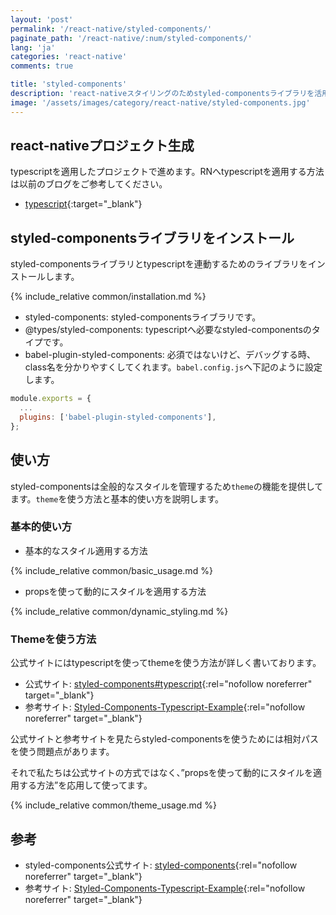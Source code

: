 ```yaml
---
layout: 'post'
permalink: '/react-native/styled-components/'
paginate_path: '/react-native/:num/styled-components/'
lang: 'ja'
categories: 'react-native'
comments: true

title: 'styled-components'
description: 'react-nativeスタイリングのためstyled-componentsライブラリを活用する方法について説明します。'
image: '/assets/images/category/react-native/styled-components.jpg'
---
```



## react-nativeプロジェクト生成
typescriptを適用したプロジェクトで進めます。RNへtypescriptを適用する方法は以前のブログをご参考してください。
- [typescript]({{site.url}}/{{page.categories}}/typescript/){:target="_blank"}

## styled-componentsライブラリをインストール
styled-componentsライブラリとtypescriptを連動するためのライブラリをインストールします。

{% include_relative common/installation.md %}

- styled-components: styled-componentsライブラリです。
- @types/styled-components: typescriptへ必要なstyled-componentsのタイプです。
- babel-plugin-styled-components: 必須ではないけど、デバッグする時、class名を分かりやすくしてくれます。```babel.config.js```へ下記のように設定します。

```js
module.exports = {
  ...
  plugins: ['babel-plugin-styled-components'],
};
```

## 使い方
styled-componentsは全般的なスタイルを管理するため```theme```の機能を提供してます。```theme```を使う方法と基本的使い方を説明します。

### 基本的使い方
- 基本的なスタイル適用する方法

{% include_relative common/basic_usage.md %}

- propsを使って動的にスタイルを適用する方法

{% include_relative common/dynamic_styling.md %}

### Themeを使う方法
公式サイトにはtypescriptを使ってthemeを使う方法が詳しく書いております。
- 公式サイト: [styled-components#typescript](https://www.styled-components.com/docs/api#typescript){:rel="nofollow noreferrer" target="_blank"}
- 参考サイト: [Styled-Components-Typescript-Example](https://github.com/patrick91/Styled-Components-Typescript-Example){:rel="nofollow noreferrer" target="_blank"}

公式サイトと参考サイトを見たらstyled-componentsを使うためには相対パスを使う問題点があります。

それで私たちは公式サイトの方式ではなく、”propsを使って動的にスタイルを適用する方法”を応用して使ってます。

{% include_relative common/theme_usage.md %}

## 参考
- styled-components公式サイト: [styled-components](https://www.styled-components.com/docs){:rel="nofollow noreferrer" target="_blank"}
- 参考サイト: [Styled-Components-Typescript-Example](https://github.com/patrick91/Styled-Components-Typescript-Example){:rel="nofollow noreferrer" target="_blank"}